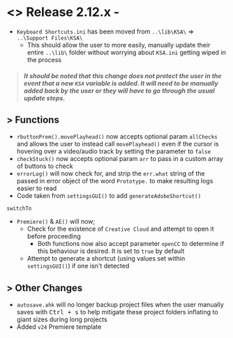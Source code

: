 # <> Release 2.12.x - 
- `Keyboard Shortcuts.ini` has been moved from `..\lib\KSA\` => `..\Support Files\KSA\`
    - This should allow the user to more easily, manually update their entire `..\lib\` folder without worrying about `KSA.ini` getting wiped in the process
> ##### *It should be noted that this change does not protect the user in the event that a new `KSA` variable is added. It will need to be manually added back by the user or they will have to go through the usual update steps.*

## > Functions
- `rbuttonPrem().movePlayhead()` now accepts optional param `allChecks` and allows the user to instead call `movePlayhead()` even if the cursor is hovering over a video/audio track by setting the parameter to `false`
- `checkStuck()` now accepts optional param `arr` to pass in a custom array of buttons to check
- `errorLog()` will now check for, and strip the `err.what` string of the passed in error object of the word `Prototype.` to make resulting logs easier to read
- Code taken from `settingsGUI()` to add `generateAdobeShortcut()`

`switchTo`
- `Premiere()` & `AE()` will now;
    - Check for the existence of `Creative Cloud` and attempt to open it before proceeding
        - Both functions now also accept parameter `openCC` to determine if this behaviour is desired. It is set to `true` by default
    - Attempt to generate a shortcut (using values set within `settingsGUI()`) if one isn't detected

## > Other Changes
- `autosave.ahk` will no longer backup project files when the user manually saves with <kbd>Ctrl + s</kbd> to help mitigate these project folders inflating to giant sizes during long projects
- Added `v24` Premiere template